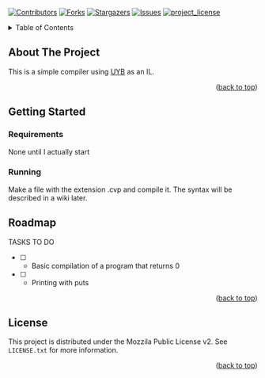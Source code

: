 <a id="readme-top"></a>

<!-- Project Shields -->

[![Contributors][contributors-shield]][contributors-url]
[![Forks][forks-shield]][forks-url]
[![Stargazers][stars-shield]][stars-url]
[![Issues][issues-shield]][issues-url]
[![project_license][license-shield]][license-url]

<!-- TABLE OF CONTENTS -->

<details>
        <summary>Table of Contents</summary>
        <ol>
        <li>
        <a href="#about-the-project">About The Project</a>
        </li>
        <li>
        <a href="#getting-started">Getting Started</a>
        <ul>
                <li><a href="#prerequisites">Prerequisites</a></li>
                <li><a href="#installation">Installation</a></li>
        </ul>
        </li>
        <li><a href="#usage">Usage</a></li>
        <li><a href="#roadmap">Roadmap</a></li>
        <li><a href="#contributing">Contributing</a></li>
        <li><a href="#license">License</a></li>
        <li><a href="#contact">Contact</a></li>
        <li><a href="#acknowledgments">Acknowledgments</a></li>
        </ol>
</details>

<!-- About the Project -->

## About The Project

<!-- To be added when I can write things: [![Product Name Screen Shot][product-screenshot]](https://example.com) -->

This is a simple compiler using [UYB](https://github.com/UnmappedStack/UYB) as an IL.

<p align="right">(<a href="#readme-top">back to top</a>)</p>

<!-- GETTING STARTED -->

## Getting Started

### Requirements

None until I actually start

### Running

Make a file with the extension .cvp and compile it. The syntax will be described in a wiki later.

## Roadmap

TASKS TO DO

- [ ] - Basic compilation of a program that returns 0
- [ ] - Printing with puts

<p align="right">(<a href="#readme-top">back to top</a>)</p>

<!-- LICENSE -->

## License

This project is distributed under the Mozzila Public License v2. See `LICENSE.txt` for more information.

<p align="right">(<a href="#readme-top">back to top</a>)</p>

<!-- MARKDOWN LINKS & IMAGES -->
<!-- https://www.markdownguide.org/basic-syntax/#reference-style-links -->

[contributors-shield]: https://img.shields.io/github/contributors/ggkkaa/cvpc.svg?style=for-the-badge
[contributors-url]: https://github.com/ggkkaa/cvpc/graphs/contributors
[forks-shield]: https://img.shields.io/github/forks/ggkkaa/cvpc.svg?style=for-the-badge
[forks-url]: https://github.com/ggkkaa/cvpc/network/members
[stars-shield]: https://img.shields.io/github/stars/ggkkaa/cvpc.svg?style=for-the-badge
[stars-url]: https://github.com/ggkkaa/cvpc/stargazers
[issues-shield]: https://img.shields.io/github/issues/ggkkaa/cvpc.svg?style=for-the-badge
[issues-url]: https://github.com/ggkkaa/cvpc/issues
[license-shield]: https://img.shields.io/github/license/ggkkaa/cvpc.svg?style=for-the-badge
[license-url]: https://github.com/ggkkaa/cvpc/blob/master/LICENSE.txt
[product-screenshot]: images/screenshot.png
